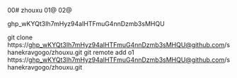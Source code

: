 00# zhouxu
01@
02@

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

git clone https://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@github.com/shanekravgogo/zhouxu.git
git remote add o1 https://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@github.com/shanekravgogo/zhouxu.git

